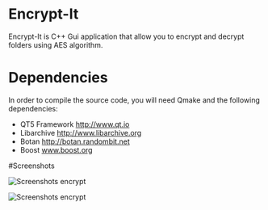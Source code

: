 # Encrypt-It
Encrypt-It is C++ Gui application that allow you to encrypt and decrypt folders using AES algorithm.

# Dependencies 

In order to compile the source code, you will need Qmake and the following dependencies: 
* QT5 Framework http://www.qt.io
* Libarchive http://www.libarchive.org
* Botan http://botan.randombit.net
* Boost www.boost.org

#Screenshots

![Screenshots encrypt](https://cloud.githubusercontent.com/assets/11395572/9534895/87c694b8-4d1c-11e5-9cfe-cf48c2cc3d2f.png)

![Screenshots encrypt](https://cloud.githubusercontent.com/assets/11395572/9534898/939c7e74-4d1c-11e5-966e-645e7c16ed49.png)
